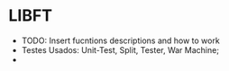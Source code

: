 # LIBFT
 - TODO: Insert fucntions descriptions and how to work
 - Testes Usados: Unit-Test, Split, Tester, War Machine;
 - 
